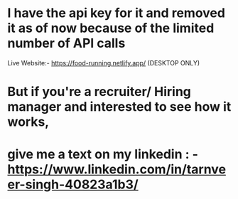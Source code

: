 

# I have the api key for it and removed it as of now because of the limited number of API calls 

Live Website:- https://food-running.netlify.app/  (DESKTOP ONLY)


# But if you're a recruiter/ Hiring manager and  interested to see how it works, 
# give me a text on my linkedin : - https://www.linkedin.com/in/tarnveer-singh-40823a1b3/
